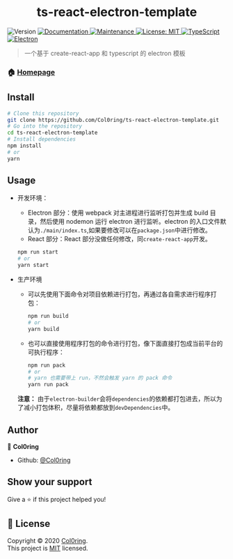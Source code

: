 <h1 align="center">ts-react-electron-template</h1>
<p>
  <img alt="Version" src="https://img.shields.io/badge/version-0.1.1-blue.svg?cacheSeconds=2592000" />
  <a href="https://github.com/Col0ring/ts-react-electron-template#readme" target="_blank">
    <img alt="Documentation" src="https://img.shields.io/badge/documentation-yes-brightgreen.svg" />
  </a>
  <a href="https://github.com/Col0ring/ts-react-electron-template/graphs/commit-activity" target="_blank">
    <img alt="Maintenance" src="https://img.shields.io/badge/Maintained%3F-yes-green.svg" />
  </a>
  <a href="https://github.com/Col0ring/ts-react-electron-template/blob/master/LICENSE" target="_blank">
    <img alt="License: MIT" src="https://img.shields.io/github/license/Col0ring/ts-react-electron-template" />
  </a>
   <a href="https://github.com/Col0ring/ts-react-electron-template#readme" target="_blank">
    <img alt="TypeScript" src="https://img.shields.io/badge/typescript-%3E%3D3.7.2-blue" />
  </a>
  <a href="https://github.com/Col0ring/ts-react-electron-template#readme" target="_blank">
    <img alt="Electron" src="https://img.shields.io/badge/electron-%3E%3D9.0.5-orange" />
  </a>
</p>

> 一个基于 create-react-app 和 typescript 的 electron 模板

### 🏠 [Homepage](https://github.com/Col0ring/ts-react-electron-template)

## Install

```sh
# Clone this repository
git clone https://github.com/Col0ring/ts-react-electron-template.git
# Go into the repository
cd ts-react-electron-template
# Install dependencies
npm install
# or
yarn
```

## Usage

- 开发环境：

  - Electron 部分：使用 webpack 对主进程进行监听打包并生成 build 目录，然后使用 nodemon 运行 electron 进行监听。electron 的入口文件默认为`./main/index.ts`,如果要修改可以在`package.json`中进行修改。
  - React 部分：React 部分没做任何修改，同`create-react-app`开发。

  ```sh
  npm run start
  # or
  yarn start
  ```

- 生产环境

  - 可以先使用下面命令对项目依赖进行打包，再通过各自需求进行程序打包：
    ```sh
    npm run build
    # or
    yarn build
    ```
  - 也可以直接使用程序打包的命令进行打包，像下面直接打包成当前平台的可执行程序：

    ```sh
    npm run pack
    # or
    # yarn 也需要带上 run，不然会触发 yarn 的 pack 命令
    yarn run pack
    ```

  **注意：** 由于`electron-builder`会将`dependencies`的依赖都打包进去，所以为了减小打包体积，尽量将依赖都放到`devDependencies`中。

## Author

👤 **Col0ring**

- Github: [@Col0ring](https://github.com/Col0ring)

## Show your support

Give a ⭐️ if this project helped you!

## 📝 License

Copyright © 2020 [Col0ring](https://github.com/Col0ring).<br />
This project is [MIT](https://github.com/Col0ring/ts-react-electron-template/blob/master/LICENSE) licensed.
